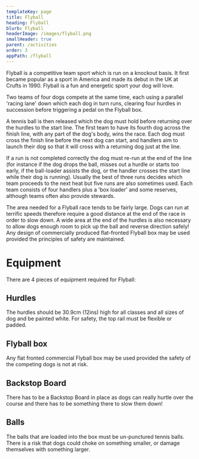 ```yaml
---
templateKey: page
title: Flyball
heading: Flyball
blurb: Flyball
headerImage: /images/flyball.png
smallHeader: true
parent: /activities
order: 3
appPath: /flyball
---
```

Flyball is a competitive team sport which is run on a knockout basis. It first became popular as a sport in America and made its debut in the UK at Crufts in 1990. Flyball is a fun and energetic sport your dog will love.

Two teams of four dogs compete at the same time, each using a parallel 'racing lane' down which each dog in turn runs, clearing four hurdles in succession before triggering a pedal on the Flyball box.

A tennis ball is then released which the dog must hold before returning over the hurdles to the start line. The first team to have its fourth dog across the finish line, with any part of the dog's body, wins the race. Each dog must cross the finish line before the next dog can start, and handlers aim to launch their dog so that it will cross with a returning dog just at the line.

If a run is not completed correctly the dog must re-run at the end of the line (for instance if the dog drops the ball, misses out a hurdle or starts too early, if the ball-loader assists the dog, or the handler crosses the start line while their dog is running). Usually the best of three runs decides which team proceeds to the next heat but five runs are also sometimes used. Each team consists of four handlers plus a 'box loader' and some reserves, although teams often also provide stewards.

The area needed for a Flyball race tends to be fairly large. Dogs can run at terrific speeds therefore require a good distance at the end of the race in order to slow down. A wide area at the end of the hurdles is also necessary to allow dogs enough room to pick up the ball and reverse direction safely! Any design of commercially produced flat-fronted Flyball box may be used provided the principles of safety are maintained.

# Equipment 

There are 4 pieces of equipment required for Flyball:

## Hurdles

The hurdles should be 30.9cm (12ins) high for all classes and all sizes of dog and be painted white. For safety, the top rail must be flexible or padded.

## Flyball box 

Any flat fronted commercial Flyball box may be used provided the safety of the competing dogs is not at risk.

## Backstop Board

There has to be a Backstop Board in place as dogs can really hurtle over the course and there has to be something there to slow them down!

## Balls 

The balls that are loaded into the box must be un-punctured tennis balls. There is a risk that dogs could choke on something smaller, or damage themselves with something larger.
